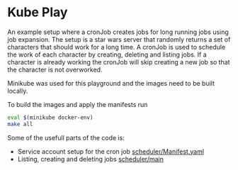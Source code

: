 # Kube Play

An example setup where a cronJob creates jobs for long running jobs using job expansion.
The setup is a star wars server that randomly returns a set of characters that should work for a long time.
A cronJob is used to schedule the work of each character by creating, deleting and listing jobs. If a character is already working the 
cronJob will skip creating a new job so that the character is not overworked.

Minikube was used for this playground and the images need to be built locally.

To build the images and apply the manifests run 

``` bash
eval $(minikube docker-env)
make all
```

Some of the usefull parts of the code is:
* Service account setup for the cron job [scheduler/Manifest.yaml](scheduler/Manifest.yaml)
* Listing, creating and deleting jobs [scheduler/main](scheduler/scheduler/__main__.py)


